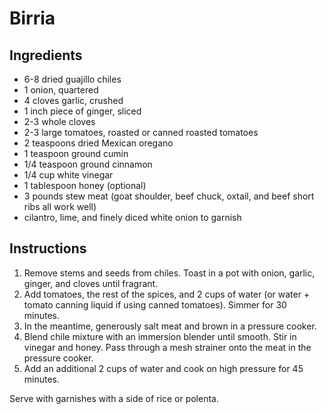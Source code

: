 # Birria

## Ingredients

- 6-8 dried guajillo chiles
- 1 onion, quartered
- 4 cloves garlic, crushed
- 1 inch piece of ginger, sliced
- 2-3 whole cloves
- 2-3 large tomatoes, roasted or canned roasted tomatoes
- 2 teaspoons dried Mexican oregano
- 1 teaspoon ground cumin
- 1/4 teaspoon ground cinnamon
- 1/4 cup white vinegar
- 1 tablespoon honey (optional)
- 3 pounds stew meat (goat shoulder, beef chuck, oxtail, and beef short ribs all work well)
- cilantro, lime, and finely diced white onion to garnish

## Instructions

1. Remove stems and seeds from chiles. Toast in a pot with onion, garlic, ginger, and cloves until fragrant.
2. Add tomatoes, the rest of the spices, and 2 cups of water (or water + tomato canning liquid if using canned tomatoes). Simmer for 30 minutes.
3. In the meantime, generously salt meat and brown in a pressure cooker.
4. Blend chile mixture with an immersion blender until smooth. Stir in vinegar and honey. Pass through a mesh strainer onto the meat in the pressure cooker.
5. Add an additional 2 cups of water and cook on high pressure for 45 minutes.

Serve with garnishes with a side of rice or polenta.
